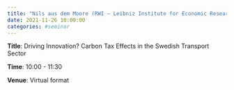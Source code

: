 ```yaml
---
title: "Nils aus dem Moore (RWI – Leibniz Institute for Economic Research, Berlin Office)"
date: 2021-11-26 10:00:00
categories: #seminar
---
```


**Title**: Driving Innovation? Carbon Tax Effects in the Swedish Transport Sector  

**Time**: 10:00 - 11:30  

**Venue**: Virtual format  
